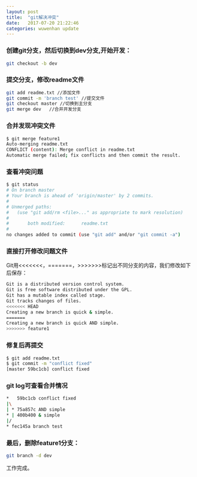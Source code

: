 ```yaml
---
layout: post
title:  "git解决冲突"
date:   2017-07-20 21:22:46
categories: wuwenhan update
---
```


### 创建git分支，然后切换到dev分支,开始开发：

```sh
git checkout -b dev
```

### 提交分支，修改readme文件

```sh
git add readme.txt //添加文件
git commit -m 'branch test' //提交文件
git checkout master //切换到主分支
git merge dev   //合并开发分支
```

### 合并发现冲突文件

```sh
$ git merge feature1
Auto-merging readme.txt
CONFLICT (content): Merge conflict in readme.txt
Automatic merge failed; fix conflicts and then commit the result.
```

### 查看冲突问题

```sh
$ git status
# On branch master
# Your branch is ahead of 'origin/master' by 2 commits.
#
# Unmerged paths:
#   (use "git add/rm <file>..." as appropriate to mark resolution)
#
#       both modified:      readme.txt
#
no changes added to commit (use "git add" and/or "git commit -a")

```

### 直接打开修改问题文件

Git用<<<<<<<，=======，>>>>>>>标记出不同分支的内容，我们修改如下后保存：

```sh
Git is a distributed version control system.
Git is free software distributed under the GPL.
Git has a mutable index called stage.
Git tracks changes of files.
<<<<<<< HEAD
Creating a new branch is quick & simple.
=======
Creating a new branch is quick AND simple.
>>>>>>> feature1
```
### 修复后再提交

```sh
$ git add readme.txt 
$ git commit -m "conflict fixed"
[master 59bc1cb] conflict fixed
```

### git log可查看合并情况

```sh
*   59bc1cb conflict fixed
|\
| * 75a857c AND simple
* | 400b400 & simple
|/
* fec145a branch test
```

### 最后，删除feature1分支：

```sh
git branch -d dev
```
工作完成。